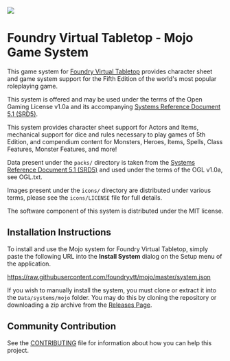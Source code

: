 ![](https://github.com/foundryvtt/mojo/blob/v10-dev/media/repo-mojo.jpg?raw=true)

# Foundry Virtual Tabletop - Mojo Game System

This game system for [Foundry Virtual Tabletop](http://foundryvtt.com) provides character sheet and game system
support for the Fifth Edition of the world's most popular roleplaying game.

This system is offered and may be used under the terms of the Open Gaming License v1.0a and its accompanying
[Systems Reference Document 5.1 (SRD5)](http://media.wizards.com/2016/downloads/DND/SRD-OGL_V5.1.pdf).

This system provides character sheet support for Actors and Items, mechanical support for dice and rules necessary to
play games of 5th Edition, and compendium content for Monsters, Heroes, Items, Spells, Class Features, Monster
Features, and more!

Data present under the `packs/` directory is taken from the [Systems Reference Document 5.1 (SRD5)](http://media.wizards.com/2016/downloads/DND/SRD-OGL_V5.1.pdf) and used under the terms of the OGL v1.0a, see OGL.txt.

Images present under the `icons/` directory are distributed under various terms, please see the `icons/LICENSE` file for full details.

The software component of this system is distributed under the MIT license.

## Installation Instructions

To install and use the Mojo system for Foundry Virtual Tabletop, simply paste the following URL into the
**Install System** dialog on the Setup menu of the application.

https://raw.githubusercontent.com/foundryvtt/mojo/master/system.json

If you wish to manually install the system, you must clone or extract it into the ``Data/systems/mojo`` folder. You
may do this by cloning the repository or downloading a zip archive from the
[Releases Page](https://github.com/foundryvtt/mojo/releases).

## Community Contribution

See the [CONTRIBUTING](/CONTRIBUTING.md) file for information about how you can help this project.
